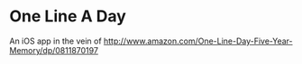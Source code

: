 # One Line A Day
An iOS app in the vein of http://www.amazon.com/One-Line-Day-Five-Year-Memory/dp/0811870197
